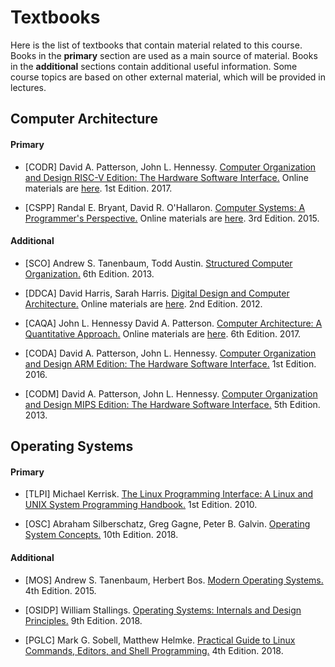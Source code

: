 # Textbooks

Here is the list of textbooks that contain material related to this course.
Books in the __primary__ section are used as a main source of material.
Books in the __additional__ sections contain additional useful information.
Some course topics are based on other external material, which will be provided in lectures.

## Computer Architecture

#### Primary

- [CODR] David A. Patterson, John L. Hennessy.
  [Computer Organization and Design RISC-V Edition: The Hardware Software Interface.](
  https://www.elsevier.com/books/computer-organization-and-design-risc-v-edition/patterson/978-0-12-812275-4)
  Online materials are [here](https://www.elsevier.com/books-and-journals/book-companion/9780128122754).
  1st Edition. 2017.

- [CSPP] Randal E. Bryant, David R. O'Hallaron.
  [Computer Systems: A Programmer's Perspective.](
  https://www.pearson.com/us/higher-education/product/Bryant-Computer-Systems-A-Programmer-s-Perspective-3rd-Edition/9780134092669.html)
  Online materials are [here](http://csapp.cs.cmu.edu/3e/home.html).
  3rd Edition. 2015.

#### Additional
 
- [SCO] Andrew S. Tanenbaum, Todd Austin.
  [Structured Computer Organization.](
  https://www.pearson.com/uk/educators/higher-education-educators/program/Tanenbaum-Structured-Computer-Organization-International-Edition-6th-Edition/PGM1038737.html)
  6th Edition. 2013.

- [DDCA] David Harris, Sarah Harris.
  [Digital Design and Computer Architecture.](
  https://www.elsevier.com/books/digital-design-and-computer-architecture/harris/978-0-12-394424-5)
  Online materials are [here](https://booksite.elsevier.com/9780123944245).
  2nd Edition. 2012.

- [CAQA] John L. Hennessy David A. Patterson.
  [Computer Architecture: A Quantitative Approach.](
  https://www.elsevier.com/books/computer-architecture/hennessy/978-0-12-811905-1)
  Online materials are [here](https://www.elsevier.com/books-and-journals/book-companion/9780128119051).
  6th Edition. 2017.

- [CODA] David A. Patterson, John L. Hennessy.
  [Computer Organization and Design ARM Edition: The Hardware Software Interface.](
  https://www.elsevier.com/books/computer-organization-and-design-arm-edition/patterson/978-0-12-801733-3)
  1st Edition. 2016.

- [CODM] David A. Patterson, John L. Hennessy.
  [Computer Organization and Design MIPS Edition: The Hardware Software Interface.](
  https://www.elsevier.com/books/computer-organization-and-design-mips-edition/patterson/978-0-12-407726-3)
  5th Edition. 2013.

## Operating Systems

#### Primary

- [TLPI] Michael Kerrisk.
  [The Linux Programming Interface: A Linux and UNIX System Programming Handbook.](
  https://man7.org/tlpi/)
  1st Edition. 2010.

- [OSC] Abraham Silberschatz, Greg Gagne, Peter B. Galvin.
  [Operating System Concepts.](
  https://www.wiley.com/en-us/Operating+System+Concepts%2C+10th+Edition-p-9781119320913)
  10th Edition. 2018.

#### Additional

- [MOS] Andrew S. Tanenbaum, Herbert Bos.
  [Modern Operating Systems.](
  https://www.pearson.com/us/higher-education/program/Tanenbaum-Modern-Operating-Systems-4th-Edition/PGM80736.html)
  4th Edition. 2015.

- [OSIDP] William Stallings.
  [Operating Systems: Internals and Design Principles.](
  https://www.pearson.com/us/higher-education/program/Stallings-Operating-Systems-Internals-and-Design-Principles-9th-Edition/PGM1262980.html)
  9th Edition. 2018.

- [PGLC] Mark G. Sobell, Matthew Helmke.
  [Practical Guide to Linux Commands, Editors, and Shell Programming.](
  https://www.pearson.com/store/p/practical-guide-to-linux-commands-editors-and-shell-programming-a/P100000878019/9780134774602)
  4th Edition. 2018.
